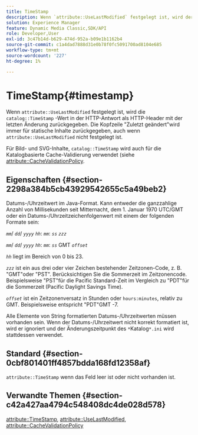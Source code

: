 ```yaml
---
title: TimeStamp
description: Wenn `attribute::UseLastModified` festgelegt ist, wird der Wert "catalog::TimeStamp"in der HTTP-Antwort als HTTP-Header mit der Bezeichnung "Last-Modified"zurückgegeben. Die Kopfzeile "Last-Modified"wird immer für statische Inhalte zurückgegeben, auch wenn `attribute::UseLastModified` nicht festgelegt ist.
solution: Experience Manager
feature: Dynamic Media Classic,SDK/API
role: Developer,User
exl-id: 3c47b14d-b629-474d-952a-b09e1b1162b4
source-git-commit: c1a4dad7888d31e0b78f0fc5091700ad8104e685
workflow-type: tm+mt
source-wordcount: '227'
ht-degree: 1%

---
```


# TimeStamp{#timestamp}

Wenn `attribute::UseLastModified` festgelegt ist, wird die `catalog::TimeStamp` -Wert in der HTTP-Antwort als HTTP-Header mit der letzten Änderung zurückgegeben. Die Kopfzeile &quot;Zuletzt geändert&quot;wird immer für statische Inhalte zurückgegeben, auch wenn `attribute::UseLastModified` nicht festgelegt ist.

Für Bild- und SVG-Inhalte, `catalog::TimeStamp` wird auch für die Katalogbasierte Cache-Validierung verwendet (siehe [attribute::CacheValidationPolicy](/help/aem-is-ir-api/is-api/image-catalog/image-serving-api-ref/c-image-catalog-reference/c-attributes-reference/r-cachevalidationpolicy.md).

## Eigenschaften {#section-2298a384b5cb43929542655c5a49beb2}

Datums-/Uhrzeitwert im Java-Format. Kann entweder die ganzzahlige Anzahl von Millisekunden seit Mitternacht, dem 1. Januar 1970 UTC/GMT oder ein Datums-/Uhrzeitzeichenfolgenwert mit einem der folgenden Formate sein:

*`mm`*/ *`dd`*/ *`yyyy`* *`hh`*: *`mm`*: *`ss`* *`zzz`*

*`mm`*/ *`dd`*/ *`yyyy`* *`hh`*: *`mm`*: *`ss`* GMT *`offset`*

*`hh`* liegt im Bereich von 0 bis 23.

*`zzz`* ist ein aus drei oder vier Zeichen bestehender Zeitzonen-Code, z. B. &quot;GMT&quot;oder &quot;PST&quot;. Berücksichtigen Sie die Sommerzeit im Zeitzonencode. Beispielsweise &quot;PST&quot;für die Pacific Standard-Zeit im Vergleich zu &quot;PDT&quot;für die Sommerzeit (Pacific Daylight Savings Time).

*`offset`* ist ein Zeitzonenversatz in Stunden oder `hours:minutes`, relativ zu GMT. Beispielsweise entspricht &quot;PDT&quot;GMT -7.

Alle Elemente von String formatierten Datums-/Uhrzeitwerten müssen vorhanden sein. Wenn der Datums-/Uhrzeitwert nicht korrekt formatiert ist, wird er ignoriert und der Änderungszeitpunkt des `*`Katalog`*.ini` wird stattdessen verwendet.

## Standard {#section-0cbf801401ff4857bdda168fd12358af}

`attribute::TimeStamp` wenn das Feld leer ist oder nicht vorhanden ist.

## Verwandte Themen {#section-c42a427aa4794c548408dc4de028d578}

[attribute::TimeStamp](../../../../../../is-api/image-catalog/image-serving-api-ref/c-image-catalog-reference/c-attributes-reference/r-timestamp.md#reference-4213c599a64942ee8cb9d80696b08296), [attribute::UseLastModified](../../../../../../is-api/image-catalog/image-serving-api-ref/c-image-catalog-reference/c-attributes-reference/r-uselastmodified.md#reference-73ecc421e6864a38aec5a4775f06b8e8), [attribute::CacheValidationPolicy](../../../../../../is-api/image-catalog/image-serving-api-ref/c-image-catalog-reference/c-attributes-reference/r-cachevalidationpolicy.md#reference-e55e52fd749041718a9af69fa2027b57)
